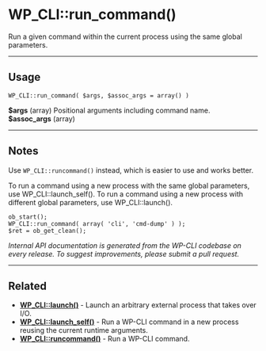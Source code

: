 # WP_CLI::run_command()

Run a given command within the current process using the same global parameters.

***

## Usage

    WP_CLI::run_command( $args, $assoc_args = array() )

<div>
<strong>$args</strong> (array) Positional arguments including command name.<br />
<strong>$assoc_args</strong> (array) <br />
</div>


***

## Notes

Use `WP_CLI::runcommand()` instead, which is easier to use and works better.

To run a command using a new process with the same global parameters,
use WP_CLI::launch_self(). To run a command using a new process with
different global parameters, use WP_CLI::launch().

```
ob_start();
WP_CLI::run_command( array( 'cli', 'cmd-dump' ) );
$ret = ob_get_clean();
```


*Internal API documentation is generated from the WP-CLI codebase on every release. To suggest improvements, please submit a pull request.*


***

## Related

<ul>



<li><strong><a href="https://make.wordpress.org/cli/handbook/internal-api/wp-cli-launch/">WP_CLI::launch()</a></strong> - Launch an arbitrary external process that takes over I/O.</li>


<li><strong><a href="https://make.wordpress.org/cli/handbook/internal-api/wp-cli-launch-self/">WP_CLI::launch_self()</a></strong> - Run a WP-CLI command in a new process reusing the current runtime arguments.</li>


<li><strong><a href="https://make.wordpress.org/cli/handbook/internal-api/wp-cli-runcommand/">WP_CLI::runcommand()</a></strong> - Run a WP-CLI command.</li>



</ul>



